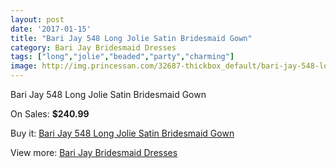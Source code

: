 ```yaml
---
layout: post
date: '2017-01-15'
title: "Bari Jay 548 Long Jolie Satin Bridesmaid Gown"
category: Bari Jay Bridesmaid Dresses
tags: ["long","jolie","beaded","party","charming"]
image: http://img.princessan.com/32687-thickbox_default/bari-jay-548-long-jolie-satin-bridesmaid-gown.jpg
---
```

Bari Jay 548 Long Jolie Satin Bridesmaid Gown

On Sales: **$240.99**
<a href="https://www.princessan.com/en/15033-bari-jay-548-long-jolie-satin-bridesmaid-gown.html"><amp-img layout="responsive" width="600" height="600" src="//img.princessan.com/32687-thickbox_default/bari-jay-548-long-jolie-satin-bridesmaid-gown.jpg" alt="Bari Jay 548 Long Jolie Satin Bridesmaid Gown 0" /></a>

Buy it: [Bari Jay 548 Long Jolie Satin Bridesmaid Gown](https://www.princessan.com/en/15033-bari-jay-548-long-jolie-satin-bridesmaid-gown.html "Bari Jay 548 Long Jolie Satin Bridesmaid Gown")

View more: [Bari Jay Bridesmaid Dresses](https://www.princessan.com/en/109- "Bari Jay Bridesmaid Dresses")